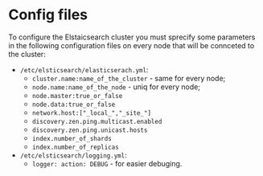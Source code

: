 Config files
==============

To configure the Elstaicsearch cluster you  must sprecify some parameters
in the following configuration files on every node that will be connceted to the cluster:
- `/etc/elsticsearch/elasticserach.yml`:
    - `cluster.name:name_of_the_cluster` - same for every node;
    - `node.name:name_of_the_node` - uniq for every node;
    - `node.master:true_or_false`
    - `node.data:true_or_false`
    - `network.host:["_local_","_site_"]`
    - `discovery.zen.ping.multicast.enabled`
    - `discovery.zen.ping.unicast.hosts`
    - `index.number_of_shards`
    - `index.number_of_replicas`
- `/etc/elsticsearch/logging.yml`:
  - `logger: action: DEBUG` - for easier debuging.
